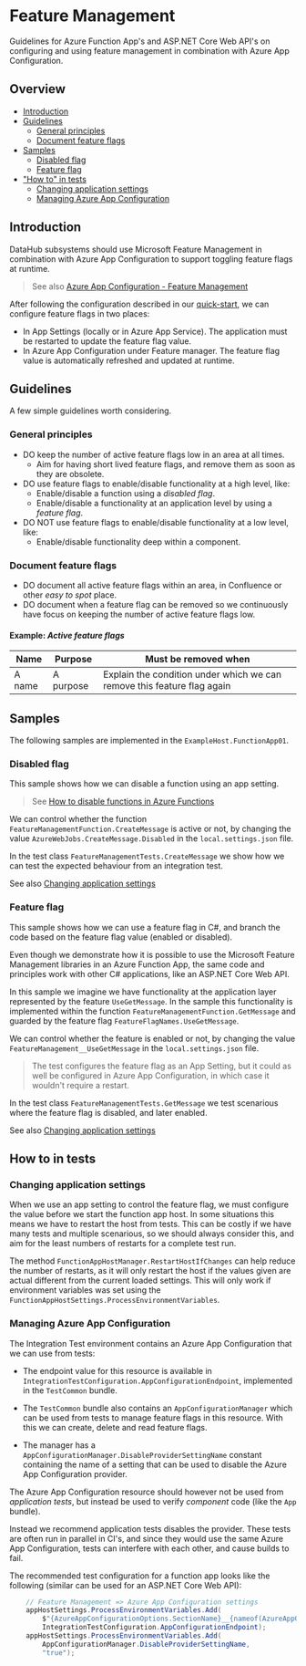 # Feature Management

Guidelines for Azure Function App's and ASP.NET Core Web API's on configuring and using feature management in combination with Azure App Configuration.

## Overview

- [Introduction](#introduction)
- [Guidelines](#guidelines)
    - [General principles](#general-principles)
    - [Document feature flags](#document-feature-flags)
- [Samples](#samples)
    - [Disabled flag](#disabled-flag)
    - [Feature flag](#feature-flag)
- ["How to" in tests](#how-to-in-tests)
    - [Changing application settings](#changing-application-settings)
    - [Managing Azure App Configuration](#managing-azure-app-configuration)

## Introduction

DataHub subsystems should use Microsoft Feature Management in combination with Azure App Configuration to support toggling feature flags at runtime.

> See also [Azure App Configuration - Feature Management](
<https://docs.microsoft.com/en-us/azure/azure-app-configuration/concept-feature-management>)

After following the configuration described in our [quick-start](../documentation.md#quick-start-for-application-startup), we can configure feature flags in two places:

- In App Settings (locally or in Azure App Service). The application must be restarted to update the feature flag value.
- In Azure App Configuration under Feature manager. The feature flag value is automatically refreshed and updated at runtime.

## Guidelines

A few simple guidelines worth considering.

### General principles

- DO keep the number of active feature flags low in an area at all times.
    - Aim for having short lived feature flags, and remove them as soon as they are obsolete.
- DO use feature flags to enable/disable functionality at a high level, like:
    - Enable/disable a function using a *disabled flag*.
    - Enable/disable a functionality at an application level by using a *feature flag*.
- DO NOT use feature flags to enable/disable functionality at a low level, like:
    - Enable/disable functionality deep within a component.

### Document feature flags

- DO document all active feature flags within an area, in Confluence or other *easy to spot* place.
- DO document when a feature flag can be removed so we continuously have focus on keeping the number of active feature flags low.

#### Example: *Active feature flags*

| Name | Purpose | Must be removed when |
| ---- | ------- | ------------------- |
| A name | A purpose | Explain the condition under which we can remove this feature flag again |

## Samples

The following samples are implemented in the `ExampleHost.FunctionApp01`.

### Disabled flag

This sample shows how we can disable a function using an app setting.

> See [How to disable functions in Azure Functions](https://docs.microsoft.com/en-us/azure/azure-functions/disable-function)

We can control whether the function `FeatureManagementFunction.CreateMessage` is active or not, by changing the value `AzureWebJobs.CreateMessage.Disabled` in the `local.settings.json` file.

In the test class `FeatureManagementTests.CreateMessage` we show how we can test the expected behaviour from an integration test.

See also [Changing application settings](#changing-application-settings)

### Feature flag

This sample shows how we can use a feature flag in C#, and branch the code based on the feature flag value (enabled or disabled).

Even though we demonstrate how it is possible to use the Microsoft Feature Management libraries in an Azure Function App, the same code and principles work with other C# applications, like an ASP.NET Core Web API.

In this sample we imagine we have functionality at the application layer represented by the feature `UseGetMessage`. In the sample this functionality is implemented within the function `FeatureManagementFunction.GetMessage` and guarded by the feature flag `FeatureFlagNames.UseGetMessage`.

We can control whether the feature is enabled or not, by changing the value `FeatureManagement__UseGetMessage` in the `local.settings.json` file.

> The test configures the feature flag as an App Setting, but it could as well be configured in Azure App Configuration, in which case it wouldn't require a restart.

In the test class `FeatureManagementTests.GetMessage` we test scenarious where the feature flag is disabled, and later enabled.

See also [Changing application settings](#changing-application-settings)

## How to in tests

### Changing application settings

When we use an app setting to control the feature flag, we must configure the value before we start the function app host. In some situations this means we have to restart the host from tests. This can be costly if we have many tests and multiple scenarious, so we should always consider this, and aim for the least numbers of restarts for a complete test run.

The method `FunctionAppHostManager.RestartHostIfChanges` can help reduce the number of restarts, as it will only restart the host if the values given are actual different from the current loaded settings. This will only work if environment variables was set using the `FunctionAppHostSettings.ProcessEnvironmentVariables`.

### Managing Azure App Configuration

The Integration Test environment contains an Azure App Configuration that we can use from tests:

- The endpoint value for this resource is available in `IntegrationTestConfiguration.AppConfigurationEndpoint`, implemented in the `TestCommon` bundle.

- The `TestCommon` bundle also contains an `AppConfigurationManager` which can be used from tests to manage feature flags in this resource. With this we can create, delete and read feature flags.

- The manager has a `AppConfigurationManager.DisableProviderSettingName` constant containing the name of a setting that can be used to disable the Azure App Configuration provider.

The Azure App Configuration resource should however not be used from *application tests*, but instead be used to verify *component* code (like the `App` bundle).

Instead we recommend application tests disables the provider. These tests are often run in parallel in CI's, and since they would use the same Azure App Configuration, tests can interfere with each other, and cause builds to fail.

The recommended test configuration for a function app looks like the following (similar can be used for an ASP.NET Core Web API):

```cs
    // Feature Management => Azure App Configuration settings
    appHostSettings.ProcessEnvironmentVariables.Add(
        $"{AzureAppConfigurationOptions.SectionName}__{nameof(AzureAppConfigurationOptions.Endpoint)}",
        IntegrationTestConfiguration.AppConfigurationEndpoint);
    appHostSettings.ProcessEnvironmentVariables.Add(
        AppConfigurationManager.DisableProviderSettingName,
        "true");
```
